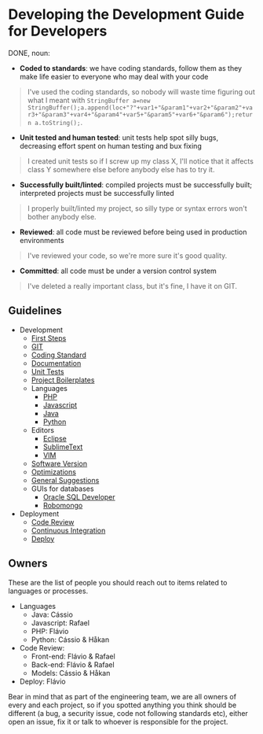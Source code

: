 # Developing the Development Guide for Developers

DONE, noun:

- **Coded to standards**: we have coding standards, follow them as they make life easier to everyone who may deal with your code
> I've used the coding standards, so nobody will waste time figuring out what I meant with `StringBuffer a=new StringBuffer();a.append(loc+"?"+var1+"&param1"+var2+"&param2"+var3+"&param3"+var4+"&param4"+var5+"&param5"+var6+"&param6");return a.toString();`.
- **Unit tested and human tested**: unit tests help spot silly bugs, decreasing effort spent on human testing and bux fixing
> I created unit tests so if I screw up my class X, I'll notice that it affects class Y somewhere else before anybody else has to try it.
- **Successfully built/linted**: compiled projects must be successfully built; interpreted projects must be successfully linted
> I properly built/linted my project, so silly type or syntax errors won't bother anybody else.
- **Reviewed**: all code must be reviewed before being used in production environments
> I've reviewed your code, so we're more sure it's good quality.
- **Committed**: all code must be under a version control system
> I've deleted a really important class, but it's fine, I have it on GIT.

## Guidelines

- Development
    - [First Steps](Development/FirstSteps.md)
    - [GIT](Development/GIT.md)
    - [Coding Standard](Development/Standard.md)
    - [Documentation](Development/Documentation.md)
    - [Unit Tests](Development/UnitTests.md)
    - [Project Boilerplates](Development/Boilerplate.md)
    - Languages
        - [PHP](Development/languages/php)
        - [Javascript](Development/languages/javascript)
        - [Java](Development/languages/java)
        - [Python](Development/languages/python)
    - Editors
        - [Eclipse](Development/editors/eclipse)
        - [SublimeText](Development/editors/sublimetext)
        - [VIM](Development/editors/vim)
    - [Software Version](Development/SoftwareVersion.md)
    - [Optimizations](Development/Optimizations.md)
    - [General Suggestions](Development/Suggestions.md)
    - GUIs for databases
        - [Oracle SQL Developer](Development/guis/OracleSQLDev.md)
        - [Robomongo](Development/guis/Robomongo.md)
- Deployment
    - [Code Review](Deployment/CodeReview.md)
    - [Continuous Integration](Deployment/ContinuousIntegration.md)
    - [Deploy](Deployment/Deploy.md)

## Owners

These are the list of people you should reach out to items related to languages or processes.

- Languages
    - Java: Cássio
    - Javascript: Rafael
    - PHP: Flávio
    - Python: Cássio & Håkan
- Code Review:
    - Front-end: Flávio & Rafael
    - Back-end: Flávio & Rafael
    - Models: Cássio & Håkan
- Deploy: Flávio

Bear in mind that as part of the engineering team, we are all owners of every and each project, so if you spotted anything you think should be different (a bug, a security issue, code not following standards etc), either open an issue, fix it or talk to whoever is responsible for the project.
